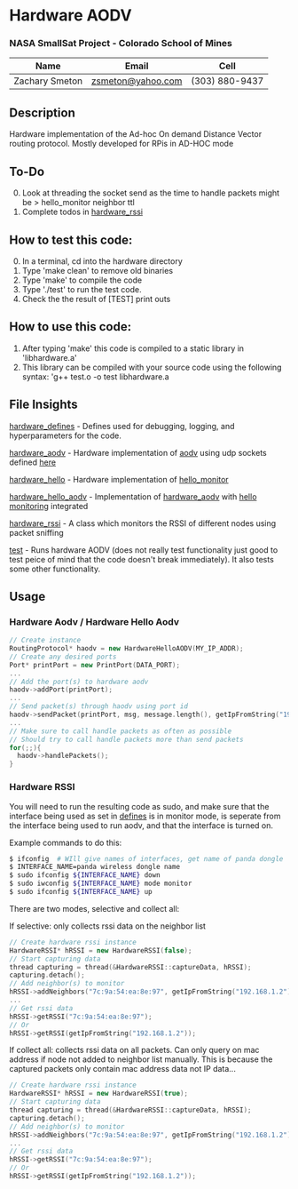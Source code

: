# Hardware AODV

### NASA SmallSat Project - Colorado School of Mines

Name | Email | Cell
--- | --- | ---
Zachary Smeton | zsmeton@yahoo.com | (303) 880-9437


## Description
Hardware implementation of the Ad-hoc On demand Distance Vector routing protocol. Mostly developed for RPis in AD-HOC mode


## To-Do
0. Look at threading the socket send as the time to handle packets might be > hello_monitor neighbor ttl 
1. Complete todos in [hardware_rssi](hardware_rssi.cc)


## How to test this code:
0. In a terminal, cd into the hardware directory
1. Type 'make clean' to remove old binaries
2. Type 'make' to compile the  code
3. Type './test' to run the test code. 
4. Check the the result of [TEST] print outs

## How to use this code:
1. After typing 'make' this code is compiled to a static library in 'libhardware.a'
2. This library can be compiled with your source code using the following syntax: 
  'g++ test.o -o test libhardware.a 

## File Insights
[hardware_defines](hardware_defines.h) - Defines used for debugging, logging, and hyperparameters for the code. 

[hardware_aodv](hardware_aodv.h) - Hardware implementation of [aodv](../aodv/aodv.h) using udp sockets defined [here](../socket/udp_socket.h)

[hardware_hello](hardware_hello.h) - Hardware implementation of [hello_monitor](../hello_monitor/hello_monitor.h) 

[hardware_hello_aodv](hardware_hello_aodv.h) - Implementation of [hardware_aodv](hardware_aodv.h) with [hello monitoring](hardware_hello.h) integrated

[hardware_rssi](hardware_rssi.h) - A class which monitors the RSSI of different nodes using packet sniffing

[test](test.cc) - Runs hardware AODV (does not really test functionality just good to test peice of mind that the code doesn't break immediately). It also tests some other functionality.

## Usage
### Hardware Aodv / Hardware Hello Aodv
```c++
// Create instance
RoutingProtocol* haodv = new HardwareHelloAODV(MY_IP_ADDR);
// Create any desired ports 
Port* printPort = new PrintPort(DATA_PORT);
...
// Add the port(s) to hardware aodv
haodv->addPort(printPort);
...
// Send packet(s) through haodv using port id
haodv->sendPacket(printPort, msg, message.length(), getIpFromString("192.168.1.1"))
...
// Make sure to call handle packets as often as possible
// Should try to call handle packets more than send packets
for(;;){
  haodv->handlePackets();
}
```

### Hardware RSSI
You will need to run the resulting code as sudo, and make sure that the interface being used as set in [defines](../defines.h) is in monitor mode, is seperate from the interface being used to run aodv, and that the interface is turned on.

Example commands to do this:
```bash
$ ifconfig  # WIll give names of interfaces, get name of panda dongle
$ INTERFACE_NAME=panda wireless dongle name
$ sudo ifconfig ${INTERFACE_NAME} down
$ sudo iwconfig ${INTERFACE_NAME} mode monitor
$ sudo ifconfig ${INTERFACE_NAME} up
```

There are two modes, selective and collect all:

If selective: only collects rssi data on the neighbor list
```c++
// Create hardware rssi instance
HardwareRSSI* hRSSI = new HardwareRSSI(false);
// Start capturing data
thread capturing = thread(&HardwareRSSI::captureData, hRSSI);
capturing.detach();
// Add neighbor(s) to monitor
hRSSI->addNeighbors("7c:9a:54:ea:8e:97", getIpFromString("192.168.1.2"));
...
// Get rssi data
hRSSI->getRSSI("7c:9a:54:ea:8e:97");
// Or
hRSSI->getRSSI(getIpFromString("192.168.1.2"));
```

If collect all: collects rssi data on all packets. Can only query on mac address if node not added to neighbor list manually. This is because the captured packets only contain mac address data not IP data...
```c++
// Create hardware rssi instance
HardwareRSSI* hRSSI = new HardwareRSSI(true);
// Start capturing data
thread capturing = thread(&HardwareRSSI::captureData, hRSSI);
capturing.detach();
// Add neighbor(s) to monitor
hRSSI->addNeighbors("7c:9a:54:ea:8e:97", getIpFromString("192.168.1.2"));
...
// Get rssi data
hRSSI->getRSSI("7c:9a:54:ea:8e:97");
// Or
hRSSI->getRSSI(getIpFromString("192.168.1.2"));
```
